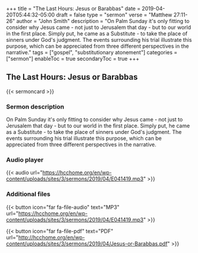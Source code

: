 +++
title = "The Last Hours: Jesus or Barabbas"
date = 2019-04-20T05:44:32-05:00
draft = false
type = "sermon"
verse = "Matthew 27:11-26"
author = "John Smith"
description = "On Palm Sunday it's only fitting to consider why Jesus came - not just to Jerusalem that day - but to our world in the first place. Simply put, he came as a Substitute - to take the place of sinners under God's judgment. The events surrounding his trial illustrate this purpose, which can be appreciated from three different perspectives in the narrative."
tags = ["gospel", "substitutionary atonement"]
categories = ["sermon"]
enableToc = true
secondaryToc = true
+++

## The Last Hours: Jesus or Barabbas

{{< sermoncard >}}

### Sermon description

On Palm Sunday it's only fitting to consider why Jesus came - not just to Jerusalem that day - but to our world in the first place. Simply put, he came as a Substitute - to take the place of sinners under God's judgment. The events surrounding his trial illustrate this purpose, which can be appreciated from three different perspectives in the narrative.

### Audio player

{{< audio url="https://hcchome.org/en/wp-content/uploads/sites/3/sermons/2019/04/E041419.mp3" >}}

### Additional files

{{< button icon="far fa-file-audio" text="MP3" url="https://hcchome.org/en/wp-content/uploads/sites/3/sermons/2019/04/E041419.mp3" >}}

{{< button icon="far fa-file-pdf" text="PDF" url="http://hcchome.org/en/wp-content/uploads/sites/3/sermons/2019/04/Jesus-or-Barabbas.pdf" >}}